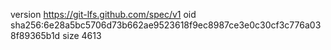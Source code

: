 version https://git-lfs.github.com/spec/v1
oid sha256:6e28a5bc5706d73b662ae9523618f9ec8987ce3e0c30cf3c776a038f89365b1d
size 4613
